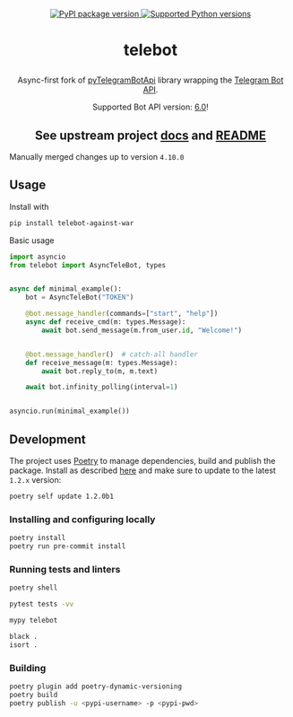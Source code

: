 <p align="center">
  <a href="https://pypi.org/project/telebot-against-war/">
    <img src="https://img.shields.io/pypi/v/telebot-against-war.svg" alt="PyPI package version"/>
  </a>
  <a href="https://pypi.org/project/telebot-against-war/">
    <img src="https://img.shields.io/pypi/pyversions/telebot-against-war.svg" alt="Supported Python versions"/>
  </a>
</p>

# <p align="center">telebot

<p align="center">Async-first fork of <a href="https://github.com/eternnoir/pyTelegramBotAPI">pyTelegramBotApi</a>
library wrapping the <a href="https://core.telegram.org/bots/api">Telegram Bot API</a>.</p>

<p align="center">Supported Bot API version: <a href="https://core.telegram.org/bots/api#april-16-2022">6.0</a>!

<h2 align="center">See upstream project <a href='https://pytba.readthedocs.io/en/latest/index.html'>docs</a> and 
<a href='https://github.com/eternnoir/pyTelegramBotAPI/blob/master/README.md'>README</a></h2>

Manually merged changes up to version `4.10.0`


## Usage

Install with

```bash
pip install telebot-against-war
```

Basic usage

```python
import asyncio
from telebot import AsyncTeleBot, types


async def minimal_example():
    bot = AsyncTeleBot("TOKEN")

    @bot.message_handler(commands=["start", "help"])
    async def receive_cmd(m: types.Message):
        await bot.send_message(m.from_user.id, "Welcome!")


    @bot.message_handler()  # catch-all handler
    def receive_message(m: types.Message):
        await bot.reply_to(m, m.text)

    await bot.infinity_polling(interval=1)


asyncio.run(minimal_example())

```


## Development

The project uses [Poetry](https://python-poetry.org/) to manage dependencies, build and publish the package.
Install as described [here](https://python-poetry.org/docs/master/#installation) and make sure to update
to the latest `1.2.x` version:

```bash
poetry self update 1.2.0b1
```


### Installing and configuring locally

```bash
poetry install
poetry run pre-commit install
```

### Running tests and linters

```bash
poetry shell

pytest tests -vv

mypy telebot

black .
isort .
```

### Building

```bash
poetry plugin add poetry-dynamic-versioning
poetry build
poetry publish -u <pypi-username> -p <pypi-pwd>
```
